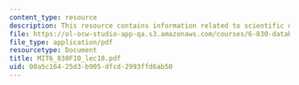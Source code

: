 ```yaml
---
content_type: resource
description: This resource contains information related to scientific data.
file: https://ol-ocw-studio-app-qa.s3.amazonaws.com/courses/6-830-database-systems-fall-2010/00a5c16425d3b905dfcd2993ffd6ab50_MIT6_830F10_lec18.pdf
file_type: application/pdf
resourcetype: Document
title: MIT6_830F10_lec18.pdf
uid: 00a5c164-25d3-b905-dfcd-2993ffd6ab50
---
```

